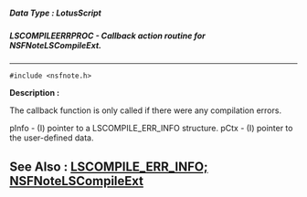 ##### Data Type : LotusScript
##### LSCOMPILEERRPROC - Callback action routine for NSFNoteLSCompileExt.
---
```
#include <nsfnote.h>
```
**Description :**

The callback function is only called if there were any compilation errors. 

   pInfo             - (I) pointer to a LSCOMPILE_ERR_INFO structure.
   pCtx             - (I) pointer to the user-defined data.

**See Also :**
[LSCOMPILE_ERR_INFO;](/reference/Data/LSCOMPILE_ERR_INFO;)
[NSFNoteLSCompileExt](/reference/Func/NSFNoteLSCompileExt)
---
